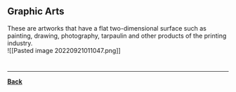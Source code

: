 ## Graphic Arts
These are artworks that have a flat two-dimensional surface such as painting, drawing, photography, tarpaulin and other products of the printing industry.
<br>![[Pasted image 20220921011047.png]]

# 
---
**[Back](ClassificationofArts.md)**